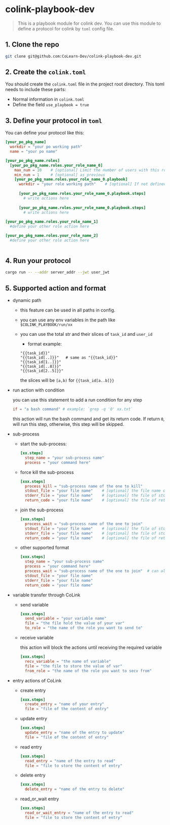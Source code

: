 # colink-playbook-dev

> This is a playbook module for colink dev.
> You can use this module to define a protocol for colink by `toml` config file.

## 1. Clone the repo

```bash
git clone git@github.com:CoLearn-Dev/colink-playbook-dev.git
```

## 2. Create the `colink.toml`

You should create the `colink.toml` file in the project root directory. This toml needs to include these parts:

* Normal information in `colink.toml`
* Define the field `use_playbook = true`

## 3. Define your protocol in `toml`

You can define your protocol like this:

```toml
[your_po_pkg_name]
  workdir = "your po working path"
  name = "your po name"

[your_po_pkg_name.roles]
  [your_po_pkg_name.roles.your_role_name_0]
    max_num = 10	# [optional] Limit the number of users with this role in this po
    min_num = 1		# [optional] as previous
    [your_po_pkg_name.roles.your_role_name_0.playbook]
      workdir = "your role working path"	# [optional] If not defined, will set the po working path as role path
        
      [your_po_pkg_name.roles.your_role_name_0.playbook.steps]
        # write actions here
        
      [your_po_pkg_name.roles.your_role_name_0.playbook.steps]
        # write actions here
        
[your_po_pkg_name.roles.your_role_name_1]
  #define your other role action here

[your_po_pkg_name.roles.your_role_name_2]
  #define your other role action here
			
```

## 4. Run your protocol

```bash
cargo run -- --addr server_addr --jwt user_jwt
```

## 5. Supported action and format

* dynamic path

  * this feature can be used in all paths in config.

  * you can use any env variables in the path like `$COLINK_PLAYBOOK/run/xx`

  * you can use the total str and their slices of `task_id` and `user_id`

    * format example:

    ```
    "{{task_id}}"
    "{{task_id[..]}}"	# same as "{{task_id}}"
    "{{task_id[1..]}}"
    "{{task_id[..8]}}"
    "{{task_id[2..5]}}"
    ```

    the slices will be `[a,b)` for `{{task_id[a..b]}}`

* run action with condition

  you can use this statement to add a run condition for any step

  ```toml
  if = "a bash command"	# example: `grep -q '0' xx.txt`
  ```

  this action will run the bash command and get its return code. If return `0`, will run this step, otherwise, this step will be skipped.

* sub-process

  * start the sub-process:

    ```toml
    [xx.steps]
      step_name = "your sub-process name"
      process = "your command here"
    ```

  * force kill the sub-process

    ```toml
    [xxx.steps]
      process_kill = "sub-process name of the one to kill"
      stdout_file = "your file name"	# [optional] the file name of this process's stdout
      stderr_file = "your file name"	# [optional] the file of stderr
      return_code = "your file name"	# [optional] the file of return code(exit code)
    ```

  * join the sub-process

    ```toml
    [xxx.steps]
      process_wait = "sub-process name of the one to join"
      stdout_file = "your file name"	# [optional] the file of stdout
      stderr_file = "your file name"	# [optional] the file of stderr
      return_code = "your file name"	# [optional] the file of return code(exit code)
    ```

  * other supported format

    ```toml
    [xxx.steps]
      step_name = "your sub-process name"
      process = "your command here"
      process_wait = "sub-process name of the one to join"	# can also be replace with `process_kill`
      stdout_file = "your file name"
      stderr_file = "your file name"
      return_code = "your file name"
    ```

* variable transfer through CoLink

  * send variable

    ```toml
    [xxx.steps]
      send_variable = "your variable name"
      file = "the file hold the value of your var"
      to_role = "the name of the role you want to send to"
    ```

  * receive variable

    this action will block the actions until receiving the required variable

    ```toml
    [xxx.steps]
      recv_variable = "the name of variable"
      file = "the file to store the value of var"
      from_role = "the name of the role you want to secv from"
    ```

* entry actions of CoLink

  * create entry

    ```toml
    [xxx.steps]
      create_entry = "name of your entry"
      file = "file of the content of entry"
    ```

  * update entry

    ```toml
    [xxx.steps]
      update_entry = "name of the entry to update"
      file = "file of the content of entry"
    ```

  * read entry

    ```toml
    [xxx.steps]
      read_entry = "name of the entry to read"
      file = "file to store the content of entry"
    ```

  * delete entry

    ```toml
    [xxx.steps]
      delete_entry = "name of the entry to delete"
    ```

  * read_or_wait entry

    ```toml
    [xxx.steps]
      read_or_wait_entry = "name of the entry to read"
      file = "file to store the content of entry"
    ```